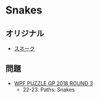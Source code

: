 # Snakes

## オリジナル
- [スネーク](snake.md)

## 問題
- [WPF PUZZLE GP 2018 ROUND 3](../questions/wpfpgp2018_3.md)
	- 22-23. Paths: Snakes
